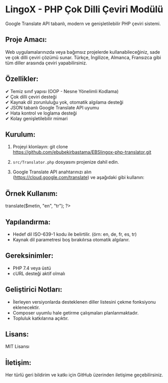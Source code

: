LingoX - PHP Çok Dilli Çeviri Modülü
======================================

Google Translate API tabanlı, modern ve genişletilebilir PHP çeviri sistemi.

Proje Amacı:
-------------
Web uygulamalarınızda veya bağımsız projelerde kullanabileceğiniz, sade ve çok dilli çeviri çözümü sunar.
Türkçe, İngilizce, Almanca, Fransızca gibi tüm diller arasında çeviri yapabilirsiniz.

Özellikler:
------------
✔ Temiz sınıf yapısı (OOP - Nesne Yönelimli Kodlama)<br>
✔ Çok dilli çeviri desteği<br>
✔ Kaynak dil zorunluluğu yok, otomatik algılama desteği<br>
✔ JSON tabanlı Google Translate API uyumu<br>
✔ Hata kontrol ve loglama desteği<br>
✔ Kolay genişletilebilir mimari<br>

Kurulum:
---------
1) Projeyi klonlayın:
   git clone https://github.com/ebubekirbastama/EBSlingox-php-translator.git

2) `src/Translator.php` dosyasını projenize dahil edin.

3) Google Translate API anahtarınızı alın (https://cloud.google.com/translate) ve aşağıdaki gibi kullanın:

Örnek Kullanım:
----------------
<?php
require_once __DIR__ . '/src/Translator.php';

$apiKey = "YOUR_GOOGLE_TRANSLATE_API_KEY";
$translator = new Translator($apiKey);

// Basit çeviri örneği
$metin = "Merhaba Dünya";
echo "İngilizce Çeviri: " . $translator->translate($metin, "en", "tr");
?>

Yapılandırma:
--------------
- Hedef dil ISO-639-1 kodu ile belirtilir. (örn: en, de, fr, es, tr)
- Kaynak dil parametresi boş bırakılırsa otomatik algılanır.

Gereksinimler:
---------------
- PHP 7.4 veya üstü
- cURL desteği aktif olmalı

Geliştirici Notları:
---------------------
- İlerleyen versiyonlarda desteklenen diller listesini çekme fonksiyonu eklenecektir.
- Composer uyumlu hale getirme çalışmaları planlanmaktadır.
- Topluluk katkılarına açıktır.

Lisans:
--------
MIT Lisansı

İletişim:
----------
Her türlü geri bildirim ve katkı için GitHub üzerinden iletişime geçebilirsiniz.

